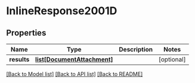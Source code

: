 # InlineResponse2001D

## Properties
Name | Type | Description | Notes
------------ | ------------- | ------------- | -------------
**results** | [**list[DocumentAttachment]**](DocumentAttachment.md) |  | [optional] 

[[Back to Model list]](../README.md#documentation-for-models) [[Back to API list]](../README.md#documentation-for-api-endpoints) [[Back to README]](../README.md)


